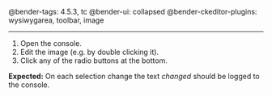 @bender-tags: 4.5.3, tc
@bender-ui: collapsed
@bender-ckeditor-plugins: wysiwygarea, toolbar, image

----

1. Open the console.
2. Edit the image (e.g. by double clicking it).
3. Click any of the radio buttons at the bottom.

**Expected:** On each selection change the text *changed* should be logged to the console.